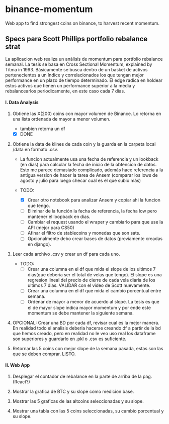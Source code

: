 # binance-momentum
 Web app to find strongest coins on binance, to harvest recent momentum.



## Specs para Scott Phillips portfolio rebalance strat

La aplicacion web realiza un análisis de momentum para portfolio rebalance semanal.
La tesis se basa en Cross Sectional Momentum, explained by Titma in 1993. Básicamente se busca dentro de un basket de activos pertenecientes a un índice y correlacionados los que tengan mejor performance en un plazo de tiempo determinado.
El edge radica en holdear estos activos que tienen un performance superior a la media y rebalancearlos periodicamente, en este caso cada 7 dias.

#### I. Data Analysis

1. Obtiene las X(200) coins con mayor volumen de Binance. Lo retorna en una lista ordenada de mayor a menor volumen.
    - tambien retorna un df
    - [x] DONE

2. Obtiene la data de klines de cada coin y la guarda en la carpeta local /data en formato .csv.
    - La funcion actualmente usa una fecha de referencia y un lookback (en dias) para calcular la fecha de inicio de la obtencion de datos. Esto me parece demasiado complicado, además hace referencia a la antigua version de hacer la tarea de Ansem (comparar los lows de agosto y julio para luego checar cual es el que subio más)
    
    - TODO: 
        - [x] Crear otro notebook para analizar Ansem y copiar ahi la funcion que tengo.
        - [ ] Eliminar de la función la fecha de referencia, la fecha low pero mantener el loopback en dias.
        - [ ] Cambiar el request usando el wraper y cambiarlo para que use la API (mejor para CS50)
        - [ ] Afinar el filtro de stablecoins y monedas que son sats.
        - [ ] Opcionalmente debo crear bases de datos (previamente creadas en django). 

3. Leer cada archivo .csv y crear un df para cada uno. 
    - TODO:
        - [ ] Crear una columna en el df que mida el slope de los ultimos 7 dias(que deberia ser el total de velas que tengo). El slope es una regresion lineal del precio de cierre de cada vela diaria de los ultimos 7 dias. VALIDAR con el video de Scott nuevamente.
        - [ ] Crear una columna en el df que mida el cambio porcentual entre semana.
        - [ ] Ordenar de mayor a menor de acuerdo al slope. La tesis es que el de mayor slope indica mayor momentum y por ende este momentum se debe mantener la siguiente semana.

4. OPCIONAL: Crear una BD por cada df, revisar cual es la mejor manera. 
    En realidad todo el analisis deberia hacerse creando df a partir de la bd que hemos creado, pero en realidad no le veo uso real los dataframe son superiores y guardarlo en .pkl o .csv es suficiente.

5. Retornar las 5 coins con mejor slope de la semana pasada, estas son las que se deben comprar. LISTO.

#### II. Web App

1. Desplegar el contador de rebalance en la parte de arriba de la pag. (React?)

2. Mostrar la grafica de BTC y su slope como medicion base.
3. Mostrar las 5 graficas de las altcoins seleccionadas y su slope.
4. Mostrar una tabla con las 5 coins seleccionadas, su cambio porcentual y su slope.





